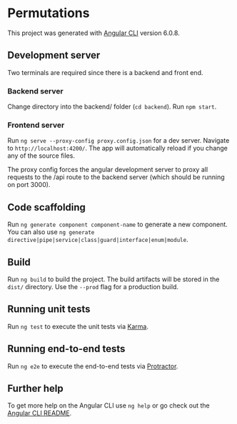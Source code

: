 # Permutations

This project was generated with [Angular CLI](https://github.com/angular/angular-cli) version 6.0.8.

## Development server

Two terminals are required since there is a backend and front end. 

### Backend server

Change directory into the backend/ folder (`cd backend`). Run `npm start`.

### Frontend server

Run `ng serve --proxy-config proxy.config.json` for a dev server. Navigate to `http://localhost:4200/`. The app will automatically reload if you change any of the source files.

The proxy config forces the angular development server to proxy all requests to the /api route to the backend server (which should be running on port 3000). 

## Code scaffolding

Run `ng generate component component-name` to generate a new component. You can also use `ng generate directive|pipe|service|class|guard|interface|enum|module`.

## Build

Run `ng build` to build the project. The build artifacts will be stored in the `dist/` directory. Use the `--prod` flag for a production build.

## Running unit tests

Run `ng test` to execute the unit tests via [Karma](https://karma-runner.github.io).

## Running end-to-end tests

Run `ng e2e` to execute the end-to-end tests via [Protractor](http://www.protractortest.org/).

## Further help

To get more help on the Angular CLI use `ng help` or go check out the [Angular CLI README](https://github.com/angular/angular-cli/blob/master/README.md).
